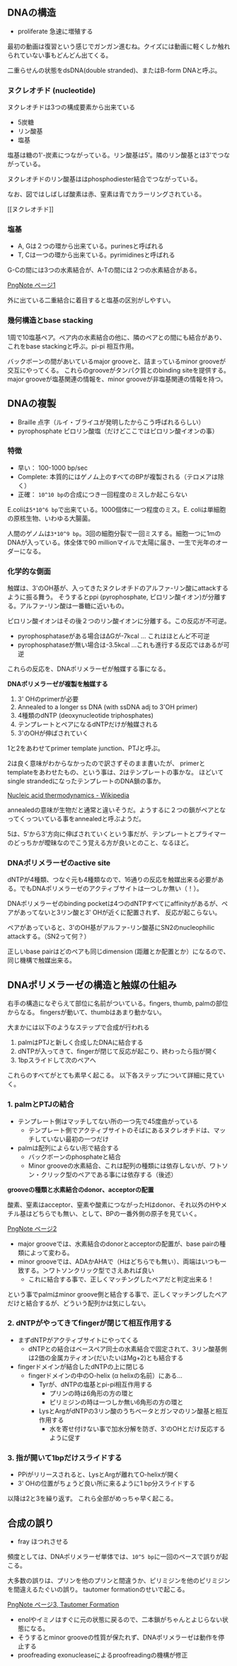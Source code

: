 ## DNAの構造

- proliferate 急速に増殖する

最初の動画は復習という感じでガンガン進むね。クイズには動画に軽くしか触れられていない事もどんどん出てくる。

二重らせんの状態をdsDNA(double stranded)、またはB-form DNAと呼ぶ。

### ヌクレオチド (nucleotide)

ヌクレオチドは3つの構成要素から出来ている

- 5炭糖
- リン酸基
- 塩基

塩基は糖の1'-炭素につながっている。リン酸基は5'。隣のリン酸基とは3'でつながっている。

ヌクレオチドのリン酸基ははphosphodiester結合でつながっている。

なお、図ではしばしば酸素は赤、窒素は青でカラーリングされている。

[[ヌクレオチド]]

### 塩基

- A, Gは２つの環から出来ている。purinesと呼ばれる
- T, Cは一つの環から出来ている。pyrimidinesと呼ばれる

G-Cの間には3つの水素結合が、A-Tの間には２つの水素結合がある。

[PngNote ページ1](https://karino2.github.io/ImageGallery/MolecularBiology728x.html#lg=1&slide=0)

外に出ている二重結合に着目すると塩基の区別がしやすい。

### 幾何構造とbase stacking

1周で10塩基ペア。ペア内の水素結合の他に、隣のペアとの間にも結合があり、これをbase stackingと呼ぶ。pi-pi 相互作用。

バックボーンの間があいているmajor grooveと、詰まっているminor grooveが交互にやってくる。
これらのgrooveがタンパク質とのbinding siteを提供する。
major grooveが塩基関連の情報を、minor grooveが非塩基関連の情報を持つ。

## DNAの複製

- Braille 点字（ルイ・ブライユが発明したからこう呼ばれるらしい）
- pyrophosphate ピロリン酸塩（だけどここではピロリン酸イオンの事）

### 特徴

- 早い： 100-1000 bp/sec
- Complete: 本質的にはゲノム上のすべてのBPが複製される（テロメアは除く）
- 正確： `10^10 bp`の合成につき一回程度のミスしか起こらない

E.coliは`5*10^6 bp`で出来ている。1000個体に一つ程度のミス。E. coliは単細胞の原核生物、いわゆる大腸菌。

人間のゲノムは`3*10^9 bp`。3回の細胞分裂で一回ミスする。細胞一つに1mのDNAが入っている。体全体で90 millionマイルで太陽に届き、一生で光年のオーダーになる。

### 化学的な側面

触媒は、3'のOH基が、入ってきたヌクレオチドのアルファ-リン酸にattackするように振る舞う。
そうするとppi (pyrophosphate, ピロリン酸イオン)が分離する。アルファ-リン酸は一番糖に近いもの。

ピロリン酸イオンはその後２つのリン酸イオンに分離する。この反応が不可逆。

- pyrophosphataseがある場合はΔGが-7kcal ... これはほとんど不可逆
- pyrophosphataseが無い場合は-3.5kcal ...これも進行する反応ではあるが可逆

これらの反応を、DNAポリメラーゼが触媒する事になる。

**DNAポリメラーゼが複製を触媒する**

1. 3' OHのprimerが必要
2. Annealed to a longer ss DNA (with ssDNA adj to 3'OH primer)
3. 4種類のdNTP (deoxynucleotide triphosphates)
4. テンプレートとペアになるdNTPだけが触媒される
5. 3'のOHが伸ばされていく

1と2をあわせてprimer template junction、PTJと呼ぶ。

2は良く意味がわからなかったので訳さずそのまま書いたが、
primerとtemplateをあわせたもの、という事は、2はテンプレートの事かな。
ほどいてsingle strandedになったテンプレートのDNA鎖の事か。

[Nucleic acid thermodynamics - Wikipedia](https://en.wikipedia.org/wiki/Nucleic_acid_thermodynamics#Annealing)

annealedの意味が生物だと通常と違いそうだ。ようするに２つの鎖がペアとなってくっついている事をannealedと呼ぶようだ。

5は、5'から3'方向に伸ばされていくという事だが、テンプレートとプライマーのどっちかが曖昧なのでこう覚える方が良いとのこと、なるほど。

### DNAポリメラーゼのactive site

dNTPが4種類、つなぐ元も4種類なので、16通りの反応を触媒出来る必要がある。でもDNAポリメラーゼのアクティブサイトは一つしか無い（！）。

DNAポリメラーゼのbinding pocketは4つのdNTPすべてにaffinityがあるが、ペアがあってないと3リン酸と3' OHが近くに配置されず、
反応が起こらない。

ペアがあっていると、3'のOH基がアルファ-リン酸基にSN2のnucleophilic attackする。（SN2って何？）

正しいbase pairはどのペアも同じdimension (距離とか配置とか）になるので、同じ機構で触媒出来る。

## DNAポリメラーゼの構造と触媒の仕組み

右手の構造になぞらえて部位に名前がついている。fingers, thumb, palmの部位からなる。
fingersが動いて、thumbはあまり動かない。

大まかには以下のようなステップで合成が行われる

1. palmはPTJと新しく合成したDNAに結合する
2. dNTPが入ってきて、fingerが閉じて反応が起こり、終わったら指が開く
3. 1bpスライドして次のペアへ

これらのすべてがとても素早く起こる。
以下各ステップについて詳細に見ていく。

### 1. palmとPTJの結合

- テンプレート側はマッチしてない所の一つ先で45度曲がっている
  - テンプレート側でアクティブサイトのそばにあるヌクレオチドは、マッチしていない最初の一つだけ
- palmは配列によらない形で結合する
  - バックボーンのphosphateと結合
  - Minor grooveの水素結合、これは配列の種類には依存しないが、ワトソン・クリック型のペアである事には依存する（後述）

**grooveの種類と水素結合のdonor、acceptorの配置**

酸素、窒素はacceptor、窒素や酸素につながったHはdonor、それ以外のHやメチル基はどちらでも無い、として、BPの一番外側の原子を見ていく。

[PngNote ページ2](https://karino2.github.io/ImageGallery/MolecularBiology728x.html#lg=1&slide=1)

- major grooveでは、水素結合のdonorとacceptorの配置が、base pairの種類によって変わる。
- minor grooveでは、ADAかAHAで（Hはどちらでも無い）、両端はいつも一致する。＞ワトソンクリック型でさえあれば良い
   - これに結合する事で、正しくマッチングしたペアだと判定出来る！

という事でpalmはminor groove側と結合する事で、正しくマッチングしたペアだけと結合するが、どういう配列かは気にしない。

### 2. dNTPがやってきてfingerが閉じて相互作用する

- まずdNTPがアクティブサイトにやってくる
   - dNTPとの結合はベースペア同士の水素結合で固定されて、3リン酸基側は2価の金属カティオン(だいたいはMg+2)とも結合する
- fingerドメインが結合したdNTPの上に閉じる
  - fingerドメインの中のO-helix (α helixの名前）にある…
    - Tyrが、dNTPの塩基とpi-pi相互作用する
      - プリンの時は6角形の方の環と
      - ピリミジンの時は一つしか無い6角形の方の環と
    - LysとArgがdNTPの3リン酸のうちベータとガンマのリン酸基と相互作用する
      - 水を寄せ付けない事で加水分解を防ぎ、3'のOHとだけ反応するように促す

### 3. 指が開いて1bpだけスライドする

- PPiがリリースされると、LysとArgが離れてO-helixが開く
- 3' OHの位置がちょうど良い所に来るように1 bp分スライドする

以降は2と3を繰り返す。
これら全部がめっちゃ早く起こる。

## 合成の誤り

- fray ほつれさせる

頻度としては、DNAポリメラーゼ単体では、`10^5 bp`に一回のペースで誤りが起こる。

大多数の誤りは、プリンを他のプリンと間違うか、ピリミジンを他のピリミジンを間違えるたぐいの誤り。
tautomer formationのせいで起こる。

[PngNote ページ3, Tautomer Formation](https://karino2.github.io/ImageGallery/MolecularBiology728x.html#lg=2&slide=1)

- enolやイミノはすぐに元の状態に戻るので、二本鎖がちゃんとよじらない状態になる。
- そうするとminor grooveの性質が保たれず、DNAポリメラーゼは動作を停止する
- proofreading exonucleaseによるproofreadingの機構が修正